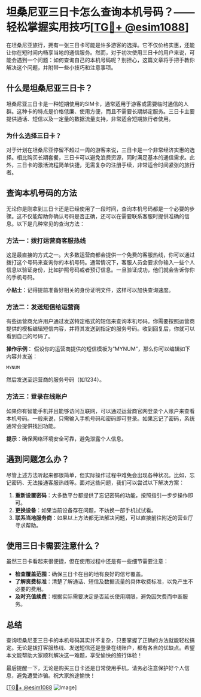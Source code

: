 # 坦桑尼亚三日卡怎么查询本机号码？——轻松掌握实用技巧[[TG💪+ @esim1088](https://t.me/s/esim1088)]

在坦桑尼亚旅行，拥有一张三日卡可能是许多游客的选择。它不仅价格实惠，还能让你在短时间内畅享当地的通信服务。然而，对于初次使用三日卡的用户来说，可能会遇到一个问题：如何查询自己的本机号码呢？别担心，这篇文章将手把手教你解决这个问题，并附带一些小技巧和注意事项。

## 什么是坦桑尼亚三日卡？

坦桑尼亚三日卡是一种短期使用的SIM卡，通常适用于游客或需要临时通信的人群。这种卡的特点是价格低廉、使用方便，而且不需要长期绑定服务。三日卡主要提供通话、短信以及一定量的数据流量支持，非常适合短期旅行者使用。

### 为什么选择三日卡？

对于计划在坦桑尼亚停留不超过一周的游客来说，三日卡是一个非常经济实惠的选择。相比购买长期套餐，三日卡可以避免浪费资源，同时满足基本的通信需求。此外，三日卡的激活流程简单快捷，无需复杂的注册手续，非常适合时间紧张的旅行者。

## 查询本机号码的方法

无论你是刚拿到三日卡还是已经使用了一段时间，查询本机号码都是一个必要的步骤。这不仅能帮助你确认号码是否正确，还可以在需要联系客服时提供准确的信息。以下是几种常见的查询方法：

### 方法一：拨打运营商客服热线

这是最直接的方式之一。大多数运营商都会提供一个免费的客服热线，你可以通过拨打这个号码来查询你的本机号码。通常情况下，客服人员会要求你输入一些个人信息以验证身份，比如护照号码或者预订信息。一旦验证成功，他们就会告诉你你的手机号码。

**小贴士**：记得提前准备好相关的身份证明文件，这样可以加快查询速度。

### 方法二：发送短信给运营商

有些运营商允许用户通过发送特定格式的短信来查询本机号码。你需要按照运营商提供的模板编辑短信内容，并将其发送到指定的服务号码。收到回复后，你就可以看到自己的号码了。

**操作示例**：
假设你的运营商提供的短信模板为“MYNUM”，那么你可以编辑如下内容并发送：
```
MYNUM
```
然后发送至运营商的服务号码（如1234）。

### 方法三：登录在线账户

如果你有智能手机并且能够访问互联网，可以通过运营商官网登录个人账户来查看本机号码。一般来说，只需输入手机号码和密码即可登录。如果忘记了密码，系统通常会提供找回功能。

**提示**：确保网络环境安全可靠，避免泄露个人信息。

## 遇到问题怎么办？

尽管上述方法听起来都很简单，但实际操作过程中难免会出现各种状况。比如，忘记密码、无法接通客服热线等。面对这些问题，我们可以尝试以下解决方案：

1. **重新设置密码**：大多数平台都提供了忘记密码的功能，按照指引一步步操作即可。
2. **更换设备**：如果当前设备存在问题，不妨换一部手机试试看。
3. **联系当地服务商**：如果以上方法都无法解决问题，可以直接前往附近的营业厅寻求帮助。

## 使用三日卡需要注意什么？

虽然三日卡看起来很便捷，但在使用过程中还是有一些细节需要注意：

- **检查覆盖范围**：确保三日卡在目的地有良好的信号覆盖。
- **了解资费标准**：清楚了解通话、短信及数据流量的具体收费标准，以免产生不必要的费用。
- **及时充值续费**：根据实际需要决定是否延长使用期限，避免因欠费而中断服务。

## 总结

查询坦桑尼亚三日卡的本机号码其实并不复杂，只要掌握了正确的方法就能轻松搞定。无论是拨打客服热线、发送短信还是登录在线账户，都有各自的优缺点。希望本文能帮助大家顺利解决这一难题，享受愉快的旅行体验！

最后提醒一下，无论是购买三日卡还是日常使用手机，请务必注意保护好个人信息，避免遭受诈骗。祝大家旅途愉快！

[[TG💪+ @esim1088](https://t.me/s/esim1088) ![Image](https://i.postimg.cc/4NQfJmqS/Snipaste-2025-05-13-00-14-12.png)]